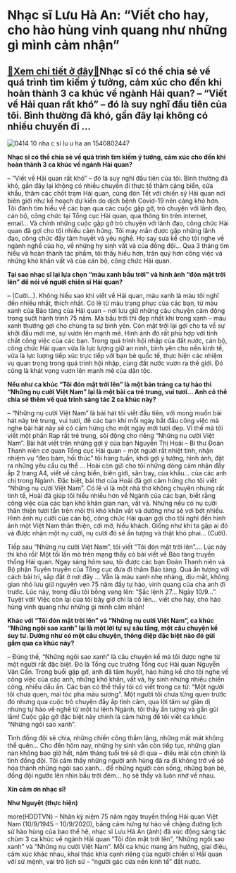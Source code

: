 Nhạc sĩ Lưu Hà An: “Viết cho hay, cho hào hùng vinh quang như những gì mình cảm nhận”
=====================================================================================

[:gift:Xem chi tiết ở đây:gift:](https://hddtvn.com/nhac-si-luu-ha-an-viet-cho-hay-cho-hao-hung-vinh-quang-nhu-nhung-gi-minh-cam-nhan/)Nhạc sĩ có thể chia sẻ về quá trình tìm kiếm ý tưởng, cảm xúc cho đến khi hoàn thành 3 ca khúc về ngành Hải quan? – “Viết về Hải quan rất khó” – đó là suy nghĩ đầu tiên của tôi. Bình thường đã khó, gần đây lại không có nhiều chuyến đi …
--------------------------------------------------------------------------------------------------------------------------------------------------------------------------------------------------------------------------------------------





![0414 10 nha c si lu u ha an 1540802447](https://haiquanonline.com.vn/stores/news_dataimages/anhnd/082020/28/11/in_article/0414_10-Nha-c-si-Lu-u-Ha-An-1540802447.jpg?rt=20200910084731 "undefined")



**Nhạc sĩ có thể chia sẻ về quá trình tìm kiếm ý tưởng, cảm xúc cho đến khi hoàn thành 3 ca khúc về ngành Hải quan?**


– “Viết về Hải quan rất khó” – đó là suy nghĩ đầu tiên của tôi. Bình thường đã khó, gần đây lại không có nhiều chuyến đi thực tế thăm cảng biển, cửa khẩu, thăm các chốt trạm Hải quan, cùng đón Tết với chiến sỹ Hải quan nơi biên giới như kế hoạch dự kiến do dịch bệnh Covid-19 nên càng khó hơn. Tôi đành tìm hiểu về các bạn qua các cuộc gặp gỡ, trò chuyện với lãnh đạo, cán bộ, công chức tại Tổng cục Hải quan, qua thông tin trên internet, email… Và chính những cuộc gặp gỡ trò chuyện với lãnh đạo, công chức Hải quan đã gợi cho tôi nhiều cảm hứng. Tôi may mắn được gặp những lãnh đạo, công chức đầy tâm huyết và yêu nghề. Họ say sưa kể cho tôi nghe về ngành nghề của họ, về những hy sinh vất vả của đồng đội… Qua 3 tháng tìm hiểu và hoàn thành tác phẩm, tôi thấy hiểu hơn, trân quý hơn công việc và những khó khăn vất vả của cán bộ, công chức Hải quan.


**Tại sao nhạc sĩ lại lựa chọn “màu xanh bầu trời” và hình ảnh “đón mặt trời lên” để nói về người chiến sĩ Hải quan?**


– (Cười…). Không hiểu sao khi viết về Hải quan, màu xanh là màu tôi nghĩ đến nhiều nhất, thích nhất. Có lẽ từ màu trang phục của các bạn, từ màu xanh của Bảo tàng của Hải quan – nơi lưu giữ những câu chuyện cảm động trong suốt hành trình 75 năm. Mà bầu trời thì đẹp nhất khi trong xanh – màu xanh thường gợi cho chúng ta sự bình yên. Còn mặt trời lại gợi cho ta về sự khởi đầu mới mẻ, sự vươn lên mạnh mẽ. Hình ảnh đó rất phù hợp với tính chất công việc của các bạn. Trong quá trình hội nhập của đất nước, cán bộ, công chức Hải quan vừa là lực lượng giữ an ninh, bình yên cho nền kinh tế, vừa là lực lượng tiếp xúc trực tiếp với bạn bè quốc tế, thực hiện các nhiệm vụ quan trọng trong quá trình hội nhập, cùng đất nước vươn ra thế giới. Đó cũng là khát vọng vươn lên mạnh mẽ của dân tộc.


**Nếu như ca khúc “Tôi đón mặt trời lên” là một bản tráng ca tự hào thì “Những nụ cười Việt Nam” lại là một bài ca trẻ trung, vui tươi… Anh có thể chia sẻ thêm về quá trình sáng tác 2 ca khúc này?**


– “Những nụ cười Việt Nam” là bài hát tôi viết đầu tiên, với mong muốn bài hát này trẻ trung, vui tươi, để các bạn khi mỗi ngày bắt đầu công việc mà nghe bài hát này sẽ có cảm hứng cho một ngày mới tươi đẹp. Vì thế mà tôi viết một phần Rap rất trẻ trung, sôi động cho riêng “Những nụ cười Việt Nam”. Bài hát viết trên những gợi ý của bạn Nguyễn Thị Hoài – Bí thư Đoàn Thanh niên cơ quan Tổng cục Hải quan – một người rất nhiệt tình, nhận nhiệm vụ “đeo bám, hối thúc” tôi hàng tuần, khơi gợi ý tưởng, hình ảnh, đặt ra những yêu cầu cụ thể … Hoài còn gửi cho tôi những dòng cảm nhận đầy ắp 2 trang A4, viết về cảng biển, biên giới, sân bay, của khẩu… của các anh chị trong Ngành. Đặc biệt, bài thơ của Hoài đã gợi cảm hứng cho tôi viết “Những nụ cười Việt Nam”. Có lẽ vì là một nhà thơ không chuyên nhưng rất tinh tế, Hoài đã giúp tôi hiểu nhiều hơn về Ngành của các bạn, biết rằng công việc của các bạn khó khăn gian nan, vất vả. Nhưng nếu có nụ cười thân thiện tươi tắn trên môi thì khó khăn vất vả dường như sẽ vơi bớt nhiều. Hình ảnh nụ cười của cán bộ, công chức Hải quan gợi cho tôi nghĩ đến hình ảnh một Việt Nam thân thiện, cởi mở, hiếu khách. Giống như khi ta gặp ai đó và được nhận một nụ cười, nụ cười đó sẽ ấn tượng và thật khó phai… (Cười).


Tiếp sau “Những nụ cười Việt Nam”, tôi viết “Tôi đón mặt trời lên”…. Lúc này thì khó rồi! Một tối lần mò trên mạng thấy có bài viết về Bảo tàng truyền thống Hải quan. Ngay sáng hôm sau, tôi được các bạn Đoàn Thanh niên và Bộ phận Tuyên truyền của Tổng cục đưa đi thăm Bảo tàng. Quá ấn tượng với cách bài trí, sắp đặt ở nơi đây … Vẫn là màu xanh nhẹ nhàng, dịu mắt, không gian nhỏ lưu giữ nguyên vẹn 75 năm đầy tự hào, vinh quang của cha anh đi trước. Lúc này, trong đầu tôi bỗng vang lên: “Sắc lệnh 27… Ngày 10/9…”. Tuyệt vời! Việc còn lại của tôi bây giờ chỉ là cố lên… viết cho hay, cho hào hùng vinh quang như những gì mình cảm nhận!


**Khác với “Tôi đón mặt trời lên” và “Những nụ cười Việt Nam”, ca khúc “Những ngôi sao xanh” lại là một lời tự sự sâu lắng, một câu chuyện kể suy tư. Dường như có một câu chuyện, thông điệp đặc biệt nào đó gửi gắm qua ca khúc này?**


– Đúng thế, “Những ngôi sao xanh” là câu chuyện kể mà tôi được nghe từ một người rất đặc biệt. Đó là Tổng cục trưởng Tổng cục Hải quan Nguyễn Văn Cẩn. Trong buổi gặp gỡ, anh đã tâm huyết, hào hứng kể cho tôi nghe về công việc của các anh, những khó khăn, vất vả, hy sinh nhưng nhiều chiến công, nhiều dấu ấn. Các bạn có thể thấy tôi có viết trong ca từ: “Một người tôi chưa quen, mái tóc pha màu sương”. Một người tôi chưa từng quen trước đó nhưng qua cuộc trò chuyện đầy ắp tình cảm, qua lời tâm sự giản dị nhưng tự hào về nghề từ một tư lệnh Ngành, tôi thấy ấn tượng và gần gũi lắm! Cuộc gặp gỡ đặc biệt này chính là cảm hứng để tôi viết ca khúc “Những ngôi sao xanh”.


Tình đồng đội sẻ chia, những chiến công thầm lặng, những mất mát không thể quên… Cho đến hôm nay, những hy sinh vẫn còn tiếp tục, những gian nan không bao giờ hết, năm tháng tuổi trẻ sẽ đi qua – điều mãi còn chính là tình đồng đội. Tôi cảm thấy những người anh hùng đã ra đi không trở về sẽ hóa thành những ngôi sao xanh… để những người còn sống, những bạn bè, đồng đội ngước lên nhìn bầu trời đêm… họ sẽ thấy và luôn nhớ về nhau.


**Xin cảm ơn nhạc sĩ!**




**Như Nguyệt (thực hiện)**



more(HDDTVN) – Nhân kỷ niệm 75 năm ngày truyền thống Hải quan Việt Nam (10/9/1945 – 10/9/2020), bằng cảm hứng tự hào về chặng đường lịch sử hào hùng của bao thế hệ, nhạc sĩ Lưu Hà An (ảnh) đã xúc động sáng tác chùm 3 ca khúc về ngành Hải quan “Tôi đón mặt trời lên”, “Những ngôi sao xanh” và “Những nụ cười Việt Nam”. Mỗi ca khúc mang âm hưởng, giai điệu, cảm xúc khác nhau, khai thác khía cạnh riêng của người chiến sĩ Hải quan với sứ mệnh, vai trò lịch sử – “người gác cửa nền kinh tế” đất nước.

